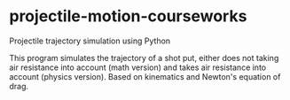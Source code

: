 # projectile-motion-courseworks
Projectile trajectory simulation using Python

This program simulates the trajectory of a shot put, either does not taking air resistance into account (math version) and takes air resistance into account (physics version).
Based on kinematics and Newton's equation of drag.
